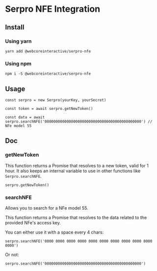 # Serpro NFE Integration

## Install

### Using yarn
`yarn add @webcoreinteractive/serpro-nfe`

### Using npm
`npm i -S @webcoreinteractive/serpro-nfe`

## Usage

```import Serpro from '@webcoreinteractive/serpro-nfe'
const serpro = new Serpro(yourKey, yourSecret)

const token = await serpro.getNewToken()

const data = await serpro.searchNFE('00000000000000000000000000000000000000000000') // NFe model 55
```

## Doc

### getNewToken

This function returns a Promise that resolves to a new token, valid for 1 hour.
It also keeps an internal variable to use in other functions like ‎`Serpro.searchNFE`.

`serpro.getNewToken()`

### searchNFE

Allows you to search for a NFe model 55.

This function returns a Promise that resolves to the data related to the provided NFe's access key.

You can either use it with a space every 4 chars:

`serpro.searchNFE('0000 0000 0000 0000 0000 0000 0000 0000 0000 0000 0000')`

Or not:

`serpro.searchNFE('00000000000000000000000000000000000000000000')`
